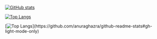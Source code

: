 [![GitHub stats](https://github-readme-stats.vercel.app/api?username=devopvoid&show_icons=true&theme=default#gh-light-mode-only)](https://github.com/anuraghazra/github-readme-stats#gh-light-mode-only)

[![Top Langs](https://github-readme-stats.vercel.app/api/top-langs/?username=devopvoid)](https://github.com/anuraghazra/github-readme-stats)

[![Top Langs]([https://github-readme-stats.vercel.app/api?username=devopvoid](https://github-readme-stats.vercel.app/api/top-langs/?username=devopvoid)&show_icons=true&theme=default#gh-light-mode-only)](https://github.com/anuraghazra/github-readme-stats#gh-light-mode-only)
